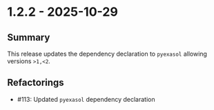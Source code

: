# 1.2.2 - 2025-10-29

## Summary

This release updates the dependency declaration to `pyexasol` allowing versions `>1,<2`.

## Refactorings

* #113: Updated `pyexasol` dependency declaration
